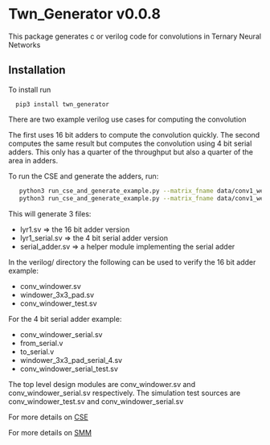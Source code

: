 Twn_Generator v0.0.8
====================

This package generates c or verilog code for convolutions in Ternary Neural Networks

Installation
------------
To install run

```
  pip3 install twn_generator
```

There are two example verilog use cases for computing the convolution

The first uses 16 bit adders to compute the convolution quickly.
The second computes the same result but computes the convolution using 4 bit serial adders.
This only has a quarter of the throughput but also a quarter of the area in adders.

To run the CSE and generate the adders, run:

```bash
   python3 run_cse_and_generate_example.py --matrix_fname data/conv1_weights.csv --cse_fname data/conv1_tern_op_list.csv --module_name lyr1 --BW_in 16
   python3 run_cse_and_generate_example.py --matrix_fname data/conv1_weights.csv --cse_fname data/conv1_tern_op_list.csv --module_name lyr1_serial --BW_in 4 --serial
```

This will generate 3 files:

 * lyr1.sv => the 16 bit adder version
 * lyr1_serial.sv => the 4 bit serial adder version
 * serial_adder.sv => a helper module implementing the serial adder

In the verilog/ directory the following can be used to verify the 16 bit adder example:

  * conv_windower.sv
  * windower_3x3_pad.sv
  * conv_windower_test.sv

For the 4 bit serial adder example:

  * conv_windower_serial.sv
  * from_serial.v
  * to_serial.v
  * windower_3x3_pad_serial_4.sv
  * conv_windower_serial_test.sv

The top level design modules are conv_windower.sv and conv_windower_serial.sv respectively.
The simulation test sources are conv_windower_test.sv and conv_windower_serial.sv

For more details on [CSE](docs/CSE.md)

For more details on [SMM](docs/SMM.md)
